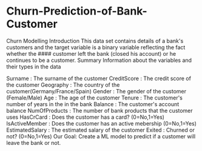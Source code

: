 # Churn-Prediction-of-Bank-Customer

Churn Modelling Introduction This data set contains details of a bank's customers and the target variable is a binary variable reflecting the fact whether the #### customer left the bank (closed his account) or he continues to be a customer. Summary Information about the variables and their types in the data

Surname : The surname of the customer
CreditScore : The credit score of the customer
Geography : The country of the customer(Germany/France/Spain)
Gender : The gender of the customer (Female/Male)
Age : The age of the customer
Tenure : The customer's number of years in the in the bank
Balance : The customer's account balance
NumOfProducts : The number of bank products that the customer uses
HasCrCard : Does the customer has a card? (0=No,1=Yes)
IsActiveMember : Does the customer has an active mebership (0=No,1=Yes)
EstimatedSalary : The estimated salary of the customer
Exited : Churned or not? (0=No,1=Yes)
Our Goal: Create a ML model to predict if a customer will leave the bank or not.

